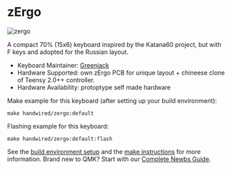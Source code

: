 # zErgo

![zergo](https://lh3.googleusercontent.com/ebufdZluIsuej_2MMqICxgyStO1TVOQXD7g-Nb4iJhjHOiG_g3gAAH335jnDCo7crZJPiUMTLWUrQ8qJWk9wbCAbMjEaNanWuqNdkMfQ7h0Oq2AYgcDvVulS68AOG65g2vtjp1_wBaJjy2D0SqGoEibhxi5A9ehQxHUJmCUaTuNiHXGR02shFr8JF6wgP7K72OY4g58RKyOUnCDRoiYENuBcZzcT_dR2Zbmzyj9fqo7VBuMJv3ry4S1aM1JiUw2ctMabhAYbjFcp7DqhgGbl0bTbcQSpYiywDLyeJol7zU0tCgqT8KixXn1YbwphlgYBhw379KiMoBHuFzoQNjwsWRPK0lzgsNRE9j6KrCCwVEokSdrt9eTLHO5emM--J_F32JuF-eT__pQBBki0kU0nS0TZl-4TWY5L8L7cb8Awg-OEX4mxN_ONWAkxu3eSKuKPOWYUVwf-VVDhjHjfv74x8Eq84T4jqyXsMPmBZjmi_Xz5c2KUusC0fQYAJa5bP3FLjEd83IBA4n-B4fx1nVUtKZAZCkVXWgJNRrYRjZlY5kKHPfu9w-2T6Q_vLwNfr5FudEHlxfTAjecxGoFtgnRmCas1ZSf0UZ15FIAfO22mQlmiRdGZge_OXn4UuWOCLlRviBiZJTIbToKaYpgqlkqlg0j7nqx951xSCEMBjEL_GDi1IFZdm6RvQAPp=w830-h358-no?authuser=0)

A compact 70% (15x6) keyboard inspired by the Katana60 project, but with F keys and adopted for the Russian layout.

* Keyboard Maintainer: [Greenjack](https://github.com/greenjack-z)
* Hardware Supported: own zErgo PCB for unique layout + chineese clone of Teensy 2.0++ controller.
* Hardware Availability: protoptype self made hardware

Make example for this keyboard (after setting up your build environment):

    make handwired/zergo:default

Flashing example for this keyboard:

    make handwired/zergo:default:flash

See the [build environment setup](https://docs.qmk.fm/#/getting_started_build_tools) and the [make instructions](https://docs.qmk.fm/#/getting_started_make_guide) for more information. Brand new to QMK? Start with our [Complete Newbs Guide](https://docs.qmk.fm/#/newbs).
